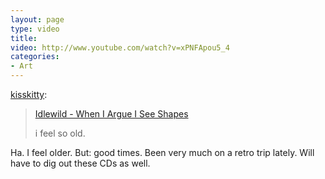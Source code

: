 ```yaml
---
layout: page
type: video
title: 
video: http://www.youtube.com/watch?v=xPNFApou5_4
categories: 
- Art
---
```

<p><a href="http://kisskitty.tumblr.com/post/544134870/idlewild-when-i-argue-i-see-shapes-i-feel-so" class="tumblr_blog">kisskitty</a>:</p>

<blockquote><p><a href="http://www.youtube.com/watch?v=xPNFApou5_4&amp;feature=player_embedded#!">Idlewild - When I Argue I See Shapes</a></p>
<p>i feel so old.</p></blockquote>

<p>Ha. I feel older. But: good times. Been very much on a retro trip lately. Will have to dig out these CDs as well.</p>
